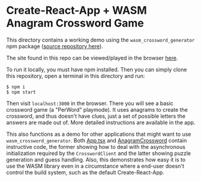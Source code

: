 # Create-React-App + WASM Anagram Crossword Game

This directory contains a working demo using the `wasm_crossword_generator` npm package ([source repository here](https://github.com/krhoda/wasm_crossword_generator)).

The site found in this repo can be viewed/played in the browser [here](https://krhoda.github.io/anagram-crosswords).


To run it locally, you must have npm installed. Then you can simply clone this repository, open a terminal in this directory and run:
```
$ npm i
$ npm start
```
Then visit `localhost:3000` in the browser. There you will see a basic crossword game (a "PerWord" playmode). It uses anagrams to create the crossword, and thus doesn't have clues, just a set of possible letters the answers are made out of. More detailed instructions are available in the app.

This also functions as a demo for other applications that might want to use `wasm_crossword_generator`. Both [App.tsx](src/App.tsx) and [AnagramCrossword](src/components/AnagramCrossword.tsx) contain instructive code, the former showing how to deal with the asynchronous initialization required by the `CrosswordClient` and the latter showing puzzle generation and guess handling. Also, this demonstrates how easy it is to use the WASM library even in a circumstance where a end-user doesn't control the build system, such as the default Create-React-App.
